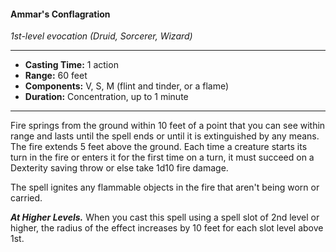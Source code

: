 #### Ammar's Conflagration 
*1st-level evocation (Druid, Sorcerer, Wizard)*
___
- **Casting Time:** 1 action 
- **Range:** 60 feet 
- **Components:** V, S, M (flint and tinder, or a flame) 
- **Duration:** Concentration, up to 1 minute 
---
Fire springs from the ground within 10 feet of a point that you can see within range and lasts until the spell ends or until it is extinguished by any means. The fire  extends 5 feet above the ground. Each time a creature starts its turn in the fire or enters it for the first time on a turn, it must succeed on a Dexterity saving throw or else take 1d10 fire damage.

The spell ignites any flammable objects in the fire that aren't being worn or carried.

***At Higher Levels.*** When you cast this spell using a spell slot of 2nd level or higher, the radius of the effect increases by 10 feet for each slot level above 1st. 
